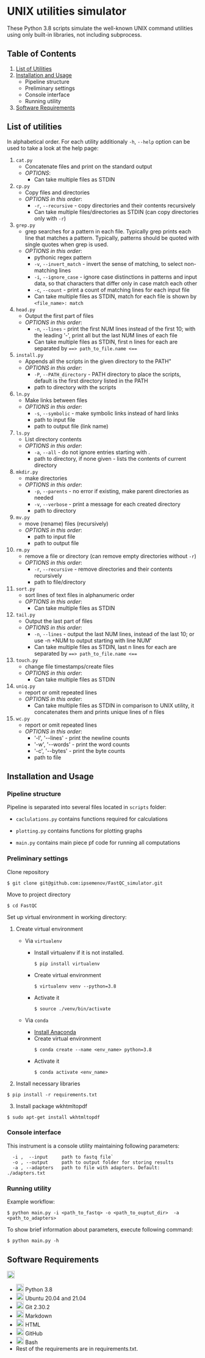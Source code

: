# UNIX utilities simulator

These Python 3.8 scripts simulate the well-known UNIX command utilities using only built-in libraries, not including subprocess. 

## Table of Contents
1. [List of Utilities](#utilities)
2. [Installation and Usage](#instaus)
    * Pipeline structure
    * Preliminary settings
    * Console interface
    * Running utility
3. [Software Requirements](#Software)

<a name="utilities"></a>
## List of utilities
In alphabetical order. For each utility additionaly `-h`, `--help` option can be used to take a look at the help page:

1. `cat.py`
    * Concatenate files and print on the standard output
    * *OPTIONS*:
        * Can take multiple files as STDIN
2. `cp.py`
    * Copy files and directories
    * *OPTIONS in this order*:
        * `-r`, `--recursive` - copy directories and their contents recursively
        * Can take multiple files/directories as STDIN (can copy directories only with `-r`)
3. `grep.py`
    * grep searches for a pattern in each file. Typically grep prints each line that matches a pattern. Typically, patterns should be quoted with single quotes when grep is used.
    * *OPTIONS in this order*:
        * pythonic regex pattern
        * `-v`, `--invert_match` - invert the sense of matching, to select non-matching lines
        * `-i`, `--ignore_case` - ignore  case  distinctions  in  patterns and input data, so that characters that differ only in case match each other
        * `-c`, `--count` - print a count of matching lines for each input file
        * Can take multiple files as STDIN, match for each file is shown by `<file_name>: match`
4. `head.py`
    * Output the first part of files
    * *OPTIONS in this order*:
        * `-n`, `--lines` - print the first NUM lines instead of  the  first  10;  with  the leading '-', print all but the last NUM lines of each file
        * Can take multiple files as STDIN, first n lines for each are separated by `==> path_to_file.name <==`
5. `install.py`
    * Appends all the scripts in the given directory to the PATH"
    * *OPTIONS in this order*:
        * `-P`, `--PATH_directory` - PATH directory to place the scripts, default is the first directory listed in the PATH
        * path to directory with the scripts
6. `ln.py`
    * Make links between files
    * *OPTIONS in this order*:
        * `-s`, `--symbolic` - make symbolic links instead of hard links
        * path to input file
        * path to output file (link name)
7. `ls.py`
    * List directory contents
    * *OPTIONS in this order*:
        * `-a`, `--all` - do not ignore entries starting with .
        * path to directory, if none given - lists the contents of current directory
8. `mkdir.py`
    * make directories
    * *OPTIONS in this order*:
        * `-p`, `--parents` - no error if existing, make parent directories as needed
        * `-v`, `--verbose` - print a message for each created directory
        * path to directory
9. `mv.py`
    * move (rename) files (recursively)
    * *OPTIONS in this order*:
        * path to input file
        * path to output file
10. `rm.py`
    * remove a file or directory (can remove empty directories without `-r`)
    * *OPTIONS in this order*:
        * `-r`, `--recursive` - remove directories and their contents recursively
        * path to file/directory
11. `sort.py`
    * sort lines of text files in alphanumeric order
    * *OPTIONS in this order*:
        * Can take multiple files as STDIN
12. `tail.py`
    * Output the last part of files
    * *OPTIONS in this order*:
        * `-n`, `--lines` - output the last NUM lines, instead of the last  10; or  use  -n +NUM to output starting with line NUM'
        * Can take multiple files as STDIN, last n lines for each are separated by `==> path_to_file.name <==`
13. `touch.py`
    * change file timestamps/create files
    * *OPTIONS in this order*:
        * Can take multiple files as STDIN
14. `uniq.py`
    * report or omit repeated lines
    * *OPTIONS in this order*:
        * Can take multiple files as STDIN in comparison to UNIX utility, it concatenates them and prints unique lines of n files
15. `wc.py`
    * report or omit repeated lines
    * *OPTIONS in this order*:
        * '-l', '--lines' - print the newline counts
        * '-w', '--words' - print the word counts
        * '-c', '--bytes' - print the byte counts
        * path to file

<a name="instaus"></a>
## Installation and Usage

### Pipeline structure
Pipeline is separated into several files located in `scripts` folder:

* `caclulations.py` contains functions required for calculations

* `plotting.py` contains functions for plotting graphs

* `main.py` contains main piece pf code for running all computations




### Preliminary settings
Clone repository
```
$ git clone git@github.com:ipsemenov/FastQC_simulator.git
```
Move to project directory 
```
$ cd FastQC
```
Set up virtual environment in working directory:
1. Create virtual environment
    * Via `virtualenv`

       * Install virtualenv if it is not installed.
         ```
         $ pip install virtualenv
         ```
       * Create virtual environment
         ```
         $ virtualenv venv --python=3.8
         ```
       * Activate it
         ```
         $ source ./venv/bin/activate
         ```
    * Via `conda`
        * [Install Anaconda](https://docs.anaconda.com/anaconda/install/index.html)
        * Create virtual environment
           ```
           $ conda create --name <env_name> python=3.8
           ```
        * Activate it
           ```
           $ conda activate <env_name>
2. Install necessary libraries
 ```
$ pip install -r requirements.txt
 ```
3. Install package wkhtmltopdf
```
$ sudo apt-get install wkhtmltopdf
```

### Console interface
This instrument is a console utility maintaining following parameters:
```
  -i ,  --input     path to fastq file`
  -o , --output     path to output folder for storing results
  -a , --adapters   path to file with adapters. Default: ./adapters.txt
```


### Running utility
Example workflow:
```
$ python main.py -i <path_to_fastq> -o <path_to_ouptut_dir>  -a <path_to_adapters> 
```
To show brief information about parameters, execute following command:
```	
$ python main.py -h
```


<a name="Software"></a>
## Software Requirements
<img src=https://img.shields.io/badge/FastQC%20Simulator-FASTQ%20Quality%20Check-informational height = 20>

* <img src=https://github.com/simple-icons/simple-icons/blob/develop/icons/python.svg height=20> Python 3.8
* <img src=https://github.com/simple-icons/simple-icons/blob/develop/icons/ubuntu.svg height = 20> Ubuntu 20.04 and 21.04
* <img src=https://github.com/simple-icons/simple-icons/blob/develop/icons/git.svg height = 20> Git 2.30.2
* <img src=https://github.com/simple-icons/simple-icons/blob/develop/icons/markdown.svg height=20> Markdown
* <img src=https://github.com/simple-icons/simple-icons/blob/develop/icons/html5.svg height=20> HTML
* <img src=https://github.com/simple-icons/simple-icons/blob/develop/icons/github.svg height=20> GitHub
* <img src=https://github.com/simple-icons/simple-icons/blob/develop/icons/gnubash.svg height=20> Bash
* Rest of the requirements are in requirements.txt.

